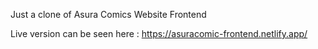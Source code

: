 Just a clone of Asura Comics Website Frontend

Live version can be seen here : https://asuracomic-frontend.netlify.app/
